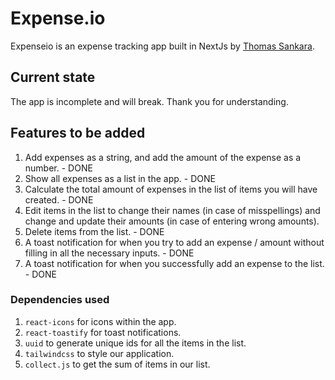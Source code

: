 # Expense.io

Expenseio is an expense tracking app built in NextJs by [Thomas Sankara](https://tsbsankara.com).

## Current state

The app is incomplete and will break. Thank you for understanding.


## Features to be added
1. Add expenses as a string, and add the amount of the expense as a number. - DONE
2. Show all expenses as a list in the app. - DONE
3. Calculate the total amount of expenses in the list of items you will have created. -  DONE
4. Edit items in the list to change their names (in case of misspellings) and change and update their amounts (in case of entering wrong amounts).
5. Delete items from the list. - DONE
6. A toast notification for when you try to add an expense / amount without filling in all the necessary inputs. - DONE
7. A toast notification for when you successfully add an expense to the list. - DONE

### Dependencies used
1. `react-icons` for icons within the app.
2. `react-toastify` for toast notifications.
3. `uuid` to generate unique ids for all the items in the list.
4. `tailwindcss` to style our application.
5. `collect.js` to get the sum of items in our list.